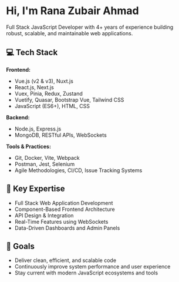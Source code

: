 # Hi, I'm Rana Zubair Ahmad

Full Stack JavaScript Developer with 4+ years of experience building robust, scalable, and maintainable web applications.

## 💻 Tech Stack

**Frontend:**  
- Vue.js (v2 & v3), Nuxt.js  
- React.js, Next.js  
- Vuex, Pinia, Redux, Zustand  
- Vuetify, Quasar, Bootstrap Vue, Tailwind CSS  
- JavaScript (ES6+), HTML, CSS  

**Backend:**  
- Node.js, Express.js  
- MongoDB, RESTful APIs, WebSockets  

**Tools & Practices:**  
- Git, Docker, Vite, Webpack  
- Postman, Jest, Selenium  
- Agile Methodologies, CI/CD, Issue Tracking Systems

## 📂 Key Expertise

- Full Stack Web Application Development  
- Component-Based Frontend Architecture  
- API Design & Integration  
- Real-Time Features using WebSockets  
- Data-Driven Dashboards and Admin Panels

## 📌 Goals

- Deliver clean, efficient, and scalable code  
- Continuously improve system performance and user experience  
- Stay current with modern JavaScript ecosystems and tools
